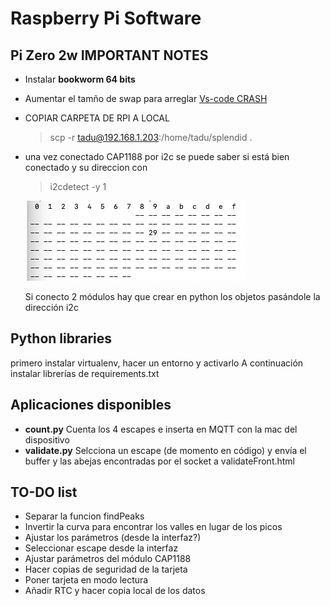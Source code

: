 # Raspberry Pi Software

## Pi Zero 2w IMPORTANT NOTES

* Instalar **bookworm 64 bits**
* Aumentar el tamño de swap para arreglar [Vs-code CRASH](https://pimylifeup.com/raspberry-pi-swap-file/)
  
* COPIAR CARPETA DE RPI A LOCAL

    > scp -r tadu@192.168.1.203:/home/tadu/splendid . 


* una vez conectado CAP1188 por i2c se puede saber si está bien conectado y su direccion con

    > i2cdetect -y 1

    ![alt text](image.png)

    Si conecto 2 módulos hay que crear en python los objetos pasándole la dirección i2c

## Python libraries

primero instalar virtualenv, hacer un entorno y activarlo
A continuación instalar librerías de requirements.txt

## Aplicaciones disponibles

* **count.py** Cuenta los 4 escapes e inserta en MQTT con la mac del dispositivo
* **validate.py** Selcciona un escape (de momento en código) y envía el buffer y las abejas encontradas por el socket a validateFront.html

## TO-DO list

* Separar la funcion findPeaks
* Invertir la curva para encontrar los valles en lugar de los picos
* Ajustar los parámetros (desde la interfaz?)
* Seleccionar escape desde la interfaz
* Ajustar parámetros del módulo CAP1188
* Hacer copias de seguridad de la tarjeta
* Poner tarjeta en modo lectura
* Añadir RTC y hacer copia local de los datos